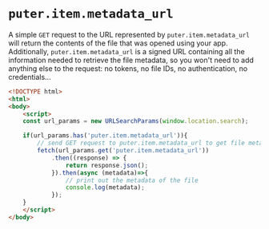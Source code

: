 # `puter.item.metadata_url`

A simple `GET` request to the URL represented by `puter.item.metadata_url` will return the contents of the file that was opened using your app. Additionally, `puter.item.metadata_url` is a signed URL containing all the information needed to retrieve the file metadata, so you won't need to add anything else to the request: no tokens, no file IDs, no authentication, no credentials... 

```html
<!DOCTYPE html>
<html>
<body>
    <script>
    const url_params = new URLSearchParams(window.location.search);

    if(url_params.has('puter.item.metadata_url')){
        // send GET request to puter.item.metadata_url to get file metadata
        fetch(url_params.get('puter.item.metadata_url'))
            .then((response) => {
                return response.json();
            }).then(async (metadata)=>{
                // print out the metadata of the file
                console.log(metadata);
            });
    }
    </script>
</body>
```